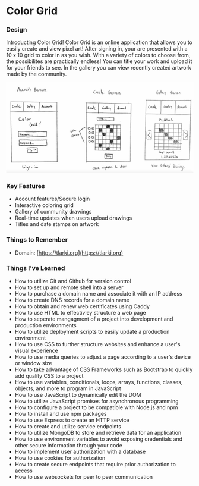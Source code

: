 # Color Grid

### Design
Introducting Color Grid! Color Grid is an online application that allows you to easily create and view pixel art! After signing in, your are presented with a 10 x 10 grid to color in as you wish. With a variety of colors to choose from, the possibilites are practically endless! You can title your work and upload it for your friends to see. In the gallery you can view recently created artwork made by the community.

![Sketch of application](startup-sketch.jpg)

### Key Features
* Account features/Secure login
* Interactive coloring grid
* Gallery of community drawings
* Real-time updates when users upload drawings
* Titles and date stamps on artwork

### Things to Remember
* Domain: [https://tlarki.org](https://tlarki.org)

### Things I've Learned
* How to utilize Git and Github for version control
* How to set up and remote shell into a server
* How to purchase a domain name and associate it with an IP address
* How to create DNS records for a domain name
* How to obtain and renew web certificates using Caddy
* How to use HTML to effectivley structure a web page
* How to seperate mangagment of a project into development and production environments
* How to utilize deployment scripts to easily update a production environment
* How to use CSS to further structure websites and enhance a user's visual experience
* How to use media queries to adjust a page according to a user's device or window size
* How to take advantage of CSS Frameworks such as Bootstrap to quickly add quality CSS to a project
* How to use variables, conditionals, loops, arrays, functions, classes, objects, and more to program in JavaScript
* How to use JavaScript to dynamically edit the DOM
* How to utilize JavaScript promises for asynchronous programming
* How to configure a project to be compatible with Node.js and npm
* How to install and use npm packages
* How to use Express to create an HTTP service
* How to create and utilize service endpoints
* How to utilize MongoDB to store and retrieve data for an application
* How to use environment variables to avoid exposing credentials and other secure information through your code
* How to implement user authorization with a database
* How to use cookies for authorization
* How to create secure endpoints that require prior authorization to access
* How to use websockets for peer to peer communication